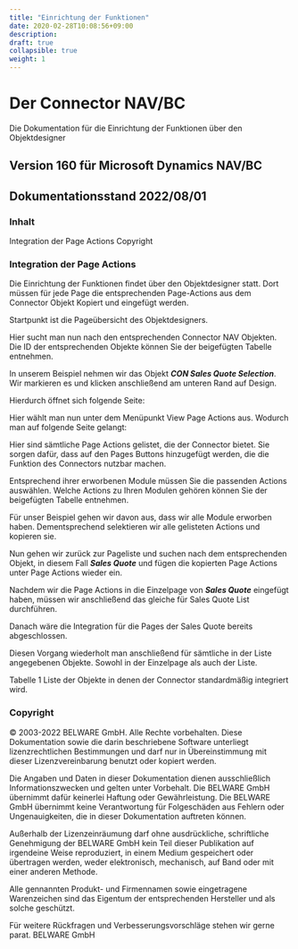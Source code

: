 ```yaml
---
title: "Einrichtung der Funktionen"
date: 2020-02-28T10:08:56+09:00
description: 
draft: true
collapsible: true
weight: 1
---
```


# Der Connector NAV/BC
Die Dokumentation für die Einrichtung der Funktionen über den Objektdesigner

## Version 160 für Microsoft Dynamics NAV/BC

## Dokumentationsstand 2022/08/01

### Inhalt
Integration der Page Actions 
Copyright 


### Integration der Page Actions
Die Einrichtung der Funktionen findet über den Objektdesigner statt. Dort müssen für jede Page die entsprechenden Page-Actions aus dem Connector Objekt Kopiert und eingefügt werden.

Startpunkt ist die Pageübersicht des Objektdesigners.


Hier sucht man nun nach den entsprechenden Connector NAV Objekten. Die ID der
entsprechenden Objekte können Sie der beigefügten Tabelle entnehmen.

In unserem Beispiel nehmen wir das Objekt ***CON Sales Quote Selection***. Wir markieren es
und klicken anschließend am unteren Rand auf Design.


Hierdurch öffnet sich folgende Seite:


Hier wählt man nun unter dem Menüpunkt View Page Actions aus. Wodurch man auf
folgende Seite gelangt:


Hier sind sämtliche Page Actions gelistet, die der Connector bietet. Sie sorgen dafür, dass auf
den Pages Buttons hinzugefügt werden, die die Funktion des Connectors nutzbar machen.

Entsprechend ihrer erworbenen Module müssen Sie die passenden Actions auswählen.
Welche Actions zu Ihren Modulen gehören können Sie der beigefügten Tabelle entnehmen.

Für unser Beispiel gehen wir davon aus, dass wir alle Module erworben haben.
Dementsprechend selektieren wir alle gelisteten Actions und kopieren sie.

Nun gehen wir zurück zur Pageliste und suchen nach dem entsprechenden Objekt, in diesem
Fall ***Sales Quote*** und fügen die kopierten Page Actions unter Page Actions wieder ein.

Nachdem wir die Page Actions in die Einzelpage von ***Sales Quote*** eingefügt haben, müssen
wir anschließend das gleiche für Sales Quote List durchführen.

Danach wäre die Integration für die Pages der Sales Quote bereits abgeschlossen.

Diesen Vorgang wiederholt man anschließend für sämtliche in der Liste angegebenen
Objekte. Sowohl in der Einzelpage als auch der Liste.

Tabelle 1 Liste der Objekte in denen der Connector standardmäßig integriert wird.



### Copyright
© 2003-2022 BELWARE GmbH. Alle Rechte vorbehalten. Diese Dokumentation sowie die darin beschriebene Software unterliegt lizenzrechtlichen Bestimmungen und darf nur in Übereinstimmung mit dieser Lizenzvereinbarung benutzt oder kopiert werden.

Die Angaben und Daten in dieser Dokumentation dienen ausschließlich Informationszwecken und gelten unter Vorbehalt. Die BELWARE GmbH übernimmt dafür keinerlei Haftung oder Gewährleistung. Die BELWARE GmbH übernimmt keine Verantwortung für Folgeschäden aus Fehlern oder Ungenauigkeiten, die in dieser Dokumentation auftreten können.

Außerhalb der Lizenzeinräumung darf ohne ausdrückliche, schriftliche Genehmigung der BELWARE GmbH kein Teil dieser Publikation auf irgendeine Weise reproduziert, in einem Medium gespeichert oder übertragen werden, weder elektronisch, mechanisch, auf Band oder mit einer anderen Methode.

Alle gennannten Produkt- und Firmennamen sowie eingetragene Warenzeichen sind das Eigentum der entsprechenden Hersteller und als solche geschützt.

Für weitere Rückfragen und Verbesserungsvorschläge stehen wir gerne parat.
 BELWARE GmbH